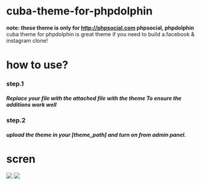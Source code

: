 # cuba-theme-for-phpdolphin
<strong>note: these theme is only for http://phpsocial.com  phpsocial, phpdolphin </strong><br>
	cuba theme for phpdolphin is great theme if you need to build a.facebook & instagram clone!

# how to use?
<h3>step.1</h3/>
	    <h5>Replace your <classes.php> file with the attached file with the theme To ensure the additions work well</h5/>
 
<h3>step.2</h3/>
      <h5>upload the theme in your [theme_path] and turn on from admin panel.</h5/>


# scren
<img src="https://camo.envatousercontent.com/e80839b4ff7b853718710cca9898d5784d488363/68747470733a2f2f612e746f7034746f702e696f2f705f313631306c6c676833332e706e67">

<img src="https://camo.envatousercontent.com/6ff80dcd2bc00fbe19bc866a6758fd980905c691/68747470733a2f2f6b2e746f7034746f702e696f2f705f31363130727a727964312e706e67">

